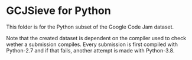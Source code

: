GCJSieve for Python
===================

This folder is for the Python subset of the Google Code Jam dataset.

Note that the created dataset is dependent on the compiler used to check wether a submission compiles.
Every submission is first compiled with Python-2.7 and if that fails, another attempt is made with Python-3.8.
